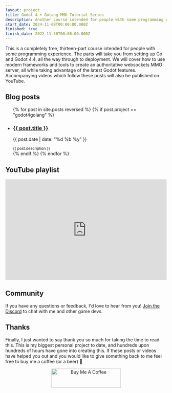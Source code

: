 ```yaml
---
layout: project
title: Godot 4 + Golang MMO Tutorial Series
description: Another course intended for people with some programming experience. This free course will show you how to use modern frameworks and tools to create an authoritative websockets MMO server, and take advantage of the latest Godot 4.4 features to deploy your game to the cloud. Accompanying videos which follow these posts will also be published on YouTube.
start_date: 2024-11-08T00:00:00.000Z
finished: true
finish_date: 2022-11-30T00:00:00.000Z
---
```

This is a completely free, thirteen-part course intended for people with some programming experience. The parts will take you from setting up Go and Godot 4.4, all the way through to deployment. We will cover how to use modern frameworks and tools to create an authoritative websockets MMO server, all while taking advantage of the latest Godot features. Accompanying videos which follow these posts will also be published on YouTube.

## Blog posts
<ul>
  {% for post in site.posts reversed %}
    {% if post.project == "godot4golang" %}
        <li class="no-bullet">
        <h3><a href="{{ post.url }}">{{ post.title }}</a></h3>
        <p class="timestamp">{{ post.date | date: "%d %b %y" }}</p>
        <small>{{ post.description }}</small>
        </li>
    {% endif %}
  {% endfor %}
</ul>

## YouTube playlist
<center>
<iframe style="max-width: 750px; width: 100%;" width="560" height="315" src="https://www.youtube.com/embed/videoseries?list=PLA1tuaTAYPbHAU2ISi_aMjSyZr-Ay7UTJ" title="YouTube video player" frameborder="0" allow="accelerometer; autoplay; clipboard-write; encrypted-media; gyroscope; picture-in-picture" allowfullscreen></iframe>
</center>

## Community
If you have any questions or feedback, I'd love to hear from you! [Join the Discord](https://discord.gg/tzUpXtTPRd) to chat with me and other game devs.

## Thanks
Finally, I just wanted to say thank you so much for taking the time to read this. This is my biggest personal project to date, and hundreds upon hundreds of hours have gone into creating this. If these posts or videos have helped you out and you would like to give something back to me feel free to buy me a coffee (or a beer) 🙂
<center><a href="https://www.buymeacoffee.com/tristanbatchler" target="_blank"><img src="https://cdn.buymeacoffee.com/buttons/v2/default-green.png" loading="lazy" alt="Buy Me A Coffee" style="height: 60px !important;width: 217px !important;" ></a></center>
